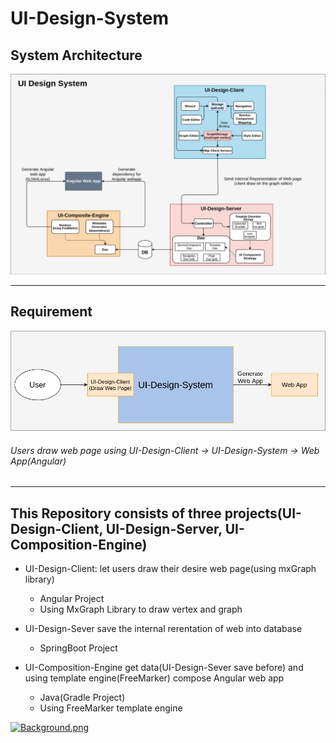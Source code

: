 # UI-Design-System
## System Architecture
![](UI-Design-SystemArchitecture.png)
***
## Requirement
![](Requirement.png)
###### Users draw web page using UI-Design-Client -> UI-Design-System -> Web App(Angular)
***
## This Repository consists of three projects(UI-Design-Client, UI-Design-Server, UI-Composition-Engine)
* UI-Design-Client: let users draw their desire web page(using mxGraph library)
    * Angular Project 
    * Using MxGraph Library to draw vertex and graph

* UI-Design-Sever save the internal rerentation of web into database
    * SpringBoot Project

* UI-Composition-Engine get data(UI-Design-Sever save before) and using template engine(FreeMarker) compose Angular web app
    * Java(Gradle Project)
    * Using FreeMarker template engine
    
[![Background.png]()](https://youtu.be/uk4vQ6ZEg-4)
